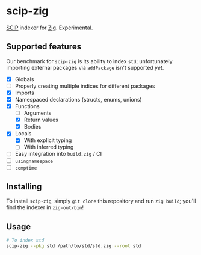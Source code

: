 # scip-zig

[SCIP](https://github.com/sourcegraph/scip) indexer for [Zig](https://ziglang.org). Experimental.

## Supported features

Our benchmark for `scip-zig` is its ability to index `std`; unfortunately importing external packages via `addPackage` isn't supported *yet*.

- [x] Globals
- [ ] Properly creating multiple indices for different packages
- [x] Imports
- [x] Namespaced declarations (structs, enums, unions)
- [x] Functions
  - [ ] Arguments
  - [x] Return values
  - [x] Bodies
- [x] Locals
  - [x] With explicit typing
  - [ ] With inferred typing
- [ ] Easy integration into `build.zig` / CI
- [ ] `usingnamespace`
- [ ] `comptime`

## Installing

To install `scip-zig`, simply `git clone` this repository and run `zig build`; you'll find the indexer in `zig-out/bin`!

## Usage

```bash
# To index std
scip-zig --pkg std /path/to/std/std.zig --root std
```
